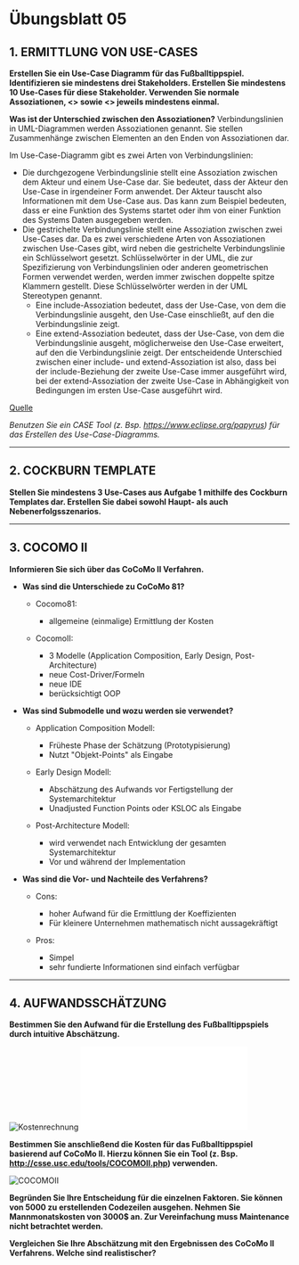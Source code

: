 # Übungsblatt 05
## 1. ERMITTLUNG VON USE-CASES
**Erstellen Sie ein Use-Case Diagramm für das Fußballtippspiel. Identifizieren sie mindestens drei Stakeholders. Erstellen Sie mindestens 10 Use-Cases für diese Stakeholder. Verwenden Sie normale Assoziationen, <<extends>> sowie <<includes>> jeweils mindestens einmal.**

**Was ist der Unterschied zwischen den Assoziationen?**
Verbindungslinien in UML-Diagrammen werden Assoziationen genannt. Sie stellen Zusammenhänge zwischen Elementen an den Enden von Assoziationen dar.

Im Use-Case-Diagramm gibt es zwei Arten von Verbindungslinien:
* Die durchgezogene Verbindungslinie stellt eine Assoziation zwischen dem Akteur und einem Use-Case dar. Sie bedeutet, dass der Akteur den Use-Case in irgendeiner Form anwendet. Der Akteur tauscht also Informationen mit dem Use-Case aus. Das kann zum Beispiel bedeuten, dass er eine Funktion des Systems startet oder ihm von einer Funktion des Systems Daten ausgegeben werden.
* Die gestrichelte Verbindungslinie stellt eine Assoziation zwischen zwei Use-Cases dar. Da es zwei verschiedene Arten von Assoziationen zwischen Use-Cases gibt, wird neben die gestrichelte Verbindungslinie ein Schlüsselwort gesetzt. Schlüsselwörter in der UML, die zur Spezifizierung von Verbindungslinien oder anderen geometrischen Formen verwendet werden, werden immer zwischen doppelte spitze Klammern gestellt. Diese Schlüsselwörter werden in der UML Stereotypen genannt.
  * Eine include-Assoziation bedeutet, dass der Use-Case, von dem die Verbindungslinie ausgeht, den Use-Case einschließt, auf den die Verbindungslinie zeigt.
  * Eine extend-Assoziation bedeutet, dass der Use-Case, von dem die Verbindungslinie ausgeht, möglicherweise den Use-Case erweitert, auf den die Verbindungslinie zeigt. Der entscheidende Unterschied zwischen einer include- und extend-Assoziation ist also, dass bei der include-Beziehung der zweite Use-Case immer ausgeführt wird, bei der extend-Assoziation der zweite Use-Case in Abhängigkeit von Bedingungen im ersten Use-Case ausgeführt wird.

[Quelle](http://www.highscore.de/uml/usecasediagramm.html)


*Benutzen Sie ein CASE Tool (z. Bsp. https://www.eclipse.org/papyrus) für das Erstellen des Use-Case-Diagramms.*

---
## 2. COCKBURN TEMPLATE
**Stellen Sie mindestens 3 Use-Cases aus Aufgabe 1 mithilfe des Cockburn Templates dar. Erstellen Sie dabei sowohl Haupt- als auch Nebenerfolgsszenarios.**

---
## 3. COCOMO II
**Informieren Sie sich über das CoCoMo II Verfahren.**
* **Was sind die Unterschiede zu CoCoMo 81?**

  * Cocomo81:
    *  allgemeine (einmalige) Ermittlung der Kosten

  * CocomoII:

    *  3 Modelle (Application Composition, Early Design, Post-Architecture)
    *  neue Cost-Driver/Formeln
    *  neue IDE
    *  berücksichtigt OOP


* **Was sind Submodelle und wozu werden sie verwendet?**

  * Application Composition Modell:

    *  Früheste Phase der Schätzung (Prototypisierung)
    *  Nutzt "Objekt-Points" als Eingabe

  * Early Design Modell:

    *  Abschätzung des Aufwands vor Fertigstellung der Systemarchitektur
    *  Unadjusted Function Points oder KSLOC als Eingabe

  * Post-Architecture Modell:

    *  wird verwendet nach Entwicklung der gesamten Systemarchitektur
    *  Vor und während der Implementation

* **Was sind die Vor- und Nachteile des Verfahrens?**

  * Cons:

    *  hoher Aufwand für die Ermittlung der Koeffizienten
    *  Für kleinere Unternehmen mathematisch nicht aussagekräftigt

  * Pros:

    *  Simpel
    *  sehr fundierte Informationen sind einfach verfügbar

---
## 4. AUFWANDSSCHÄTZUNG
**Bestimmen Sie den Aufwand für die Erstellung des Fußballtippspiels durch intuitive Abschätzung.**

![Kostenrechnung](Kostenrechnung.jpg)
![Kostenrechnung](Projektplan.pdf)

**Bestimmen Sie anschließend die Kosten für das Fußballtippspiel basierend auf CoCoMo II. Hierzu können Sie ein Tool (z. Bsp. http://csse.usc.edu/tools/COCOMOII.php) verwenden.**

![COCOMOII](COCOMO.jpg)

**Begründen Sie Ihre Entscheidung für die einzelnen Faktoren. Sie können von 5000 zu erstellenden Codezeilen ausgehen. Nehmen Sie Mannmonatskosten von 3000$ an. Zur Vereinfachung muss Maintenance nicht betrachtet werden.**

**Vergleichen Sie Ihre Abschätzung mit den Ergebnissen des CoCoMo II Verfahrens. Welche sind realistischer?**
